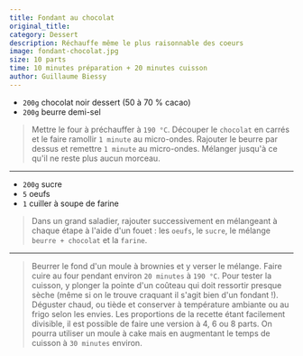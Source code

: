```yaml
---
title: Fondant au chocolat
original_title: 
category: Dessert
description: Réchauffe même le plus raisonnable des coeurs
image: fondant-chocolat.jpg
size: 10 parts
time: 10 minutes préparation + 20 minutes cuisson
author: Guillaume Biessy
---
```


* `200g` chocolat noir dessert (50 à 70 % cacao)
* `200g` beurre demi-sel

> Mettre le four à préchauffer à `190 °C`. Découper le `chocolat` en carrés et le faire ramollir `1 minute` au micro-ondes. Rajouter le beurre par dessus et remettre `1 minute` au micro-ondes. Mélanger jusqu'à ce qu'il ne reste plus aucun morceau.

---

* `200g` sucre
* `5` oeufs
* `1` cuiller à soupe de farine

> Dans un grand saladier, rajouter successivement en mélangeant à chaque étape à l'aide d'un fouet : les `oeufs`, le `sucre`, le mélange `beurre + chocolat` et la `farine`.

---

> Beurrer le fond d'un moule à brownies et y verser le mélange. Faire cuire au four pendant environ `20 minutes` à `190 °C`. Pour tester la cuisson, y plonger la pointe d'un coûteau qui doit ressortir presque sèche (même si on le trouve craquant il s'agit bien d'un fondant !). Déguster chaud, ou tiède et conserver à température ambiante ou au frigo selon les envies. Les proportions de la recette étant facilement divisible, il est possible de faire une version à 4, 6 ou 8 parts. On pourra utiliser un moule à cake mais en augmentant le temps de cuisson à `30 minutes` environ.
